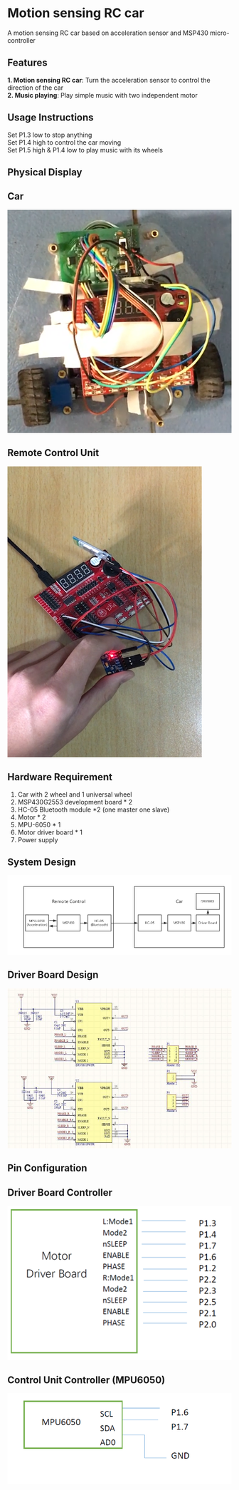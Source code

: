 Motion sensing RC car
=====================
A motion sensing RC car based on acceleration sensor and MSP430 micro-controller  


Features  
----------  
**1. Motion sensing RC car**: Turn the acceleration sensor to control the direction of the car  
**2. Music playing**: Play simple music with two independent motor  


Usage Instructions  
----------  
Set P1.3 low to stop anything   
Set P1.4 high to control the car moving  
Set P1.5 high & P1.4 low to play music with its wheels  


Physical Display  
----------  
Car  
-----
![alt](Img/img2.png) 


Remote Control Unit  
-----
![alt](Img/img1.png)  


Hardware Requirement  
----------
1. Car with 2 wheel and 1 universal wheel  
2. MSP430G2553 development board * 2  
3. HC-05 Bluetooth module *2 (one master one slave)  
4. Motor * 2  
5. MPU-6050 * 1  
6. Motor driver board * 1  
7. Power supply  


System Design  
----------
![alt](Img/Diagram.png)  


Driver Board Design  
----------
![alt](Img/MotorDriverBoard.png)  


Pin Configuration  
----------
Driver Board Controller  
-----
![alt](Img/DriverControl-Pin.png)  

Control Unit Controller (MPU6050)  
-----
![alt](Img/MPU-Pin.png)  


